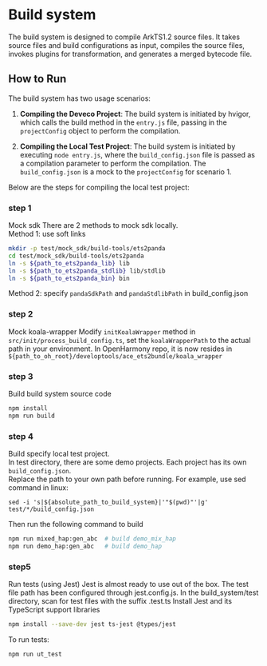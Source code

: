 # Build system

The build system is designed to compile ArkTS1.2 source files. It takes source files and build configurations as input, compiles the source files, invokes plugins for transformation, and generates a merged bytecode file.

## How to Run

The build system has two usage scenarios:

1. **Compiling the Deveco Project**: The build system is initiated by hvigor, which calls the build method in the `entry.js` file, passing in the `projectConfig` object to perform the compilation.

2. **Compiling the Local Test Project**: The build system is initiated by executing `node entry.js`, where the `build_config.json` file is passed as a compilation parameter to perform the compilation. The `build_config.json` is a mock to the `projectConfig` for scenario 1.

Below are the steps for compiling the local test project:

### step 1
Mock sdk 
There are 2 methods to mock sdk locally.  
Method 1: use soft links
```bash
mkdir -p test/mock_sdk/build-tools/ets2panda
cd test/mock_sdk/build-tools/ets2panda
ln -s ${path_to_ets2panda_lib} lib
ln -s ${path_to_ets2panda_stdlib} lib/stdlib
ln -s ${path_to_ets2panda_bin} bin
```

Method 2: specify `pandaSdkPath` and `pandaStdlibPath` in build_config.json


### step 2
Mock koala-wrapper
Modify `initKoalaWrapper` method in `src/init/process_build_config.ts`, set the `koalaWrapperPath` to the actual path in your environment. In OpenHarmony repo, it is now resides in `${path_to_oh_root}/developtools/ace_ets2bundle/koala_wrapper`

### step 3
Build build system source code
```bash
npm install
npm run build
```

### step 4
Build specify local test project.  
In test directory, there are some demo projects. Each project has its own `build_config.json`.  
Replace the path to your own path before running. For example, use sed command in linux:
```
sed -i 's|${absolute_path_to_build_system}|'"$(pwd)"'|g' test/*/build_config.json
```
Then run the following command to build
```bash
npm run mixed_hap:gen_abc  # build demo_mix_hap
npm run demo_hap:gen_abc   # build demo_hap
```

### step5
Run tests (using Jest)
Jest is almost ready to use out of the box.
The test file path has been configured through jest.config.js.
In the build_system/test directory, scan for test files with the suffix .test.ts
Install Jest and its TypeScript support libraries
```bash
npm install --save-dev jest ts-jest @types/jest
```
To run tests:
```bash
npm run ut_test
```